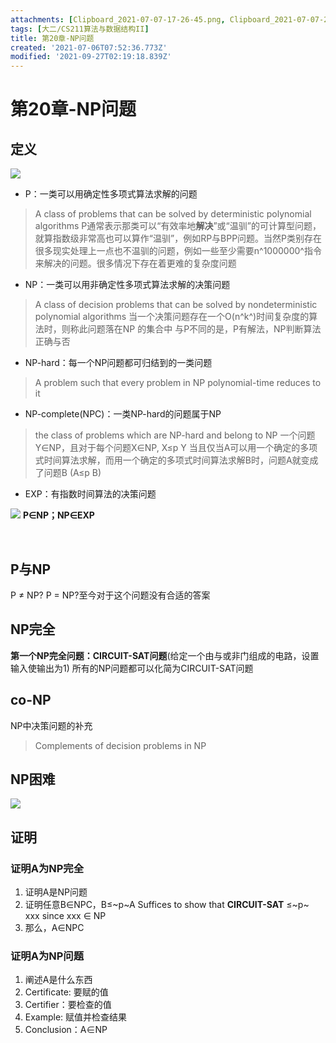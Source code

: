 ```yaml
---
attachments: [Clipboard_2021-07-07-17-26-45.png, Clipboard_2021-07-07-20-02-04.png, Clipboard_2021-07-07-21-52-06.png]
tags: [大二/CS211算法与数据结构II]
title: 第20章-NP问题
created: '2021-07-06T07:52:36.773Z'
modified: '2021-09-27T02:19:18.839Z'
---
```


# 第20章-NP问题

## 定义
![](@attachment/Clipboard_2021-07-07-17-26-45.png)
- P：一类可以用确定性多项式算法求解的问题
> A class of problems that can be solved by deterministic polynomial algorithms
P通常表示那类可以“有效率地**解决**”或“温驯”的可计算型问题，就算指数级非常高也可以算作“温驯”，例如RP与BPP问题。当然P类别存在很多现实处理上一点也不温驯的问题，例如一些至少需要n^1000000^指令来解决的问题。很多情况下存在着更难的复杂度问题

- NP：一类可以用非确定性多项式算法求解的决策问题
> A class of decision problems that can be solved by nondeterministic polynomial algorithms
当一个决策问题存在一个O(n^k^)时间复杂度的算法时，则称此问题落在NP 的集合中
与P不同的是，P有解法，NP判断算法正确与否

- NP-hard：每一个NP问题都可归结到的一类问题
> A problem such that every problem in NP polynomial-time reduces to it

- NP-complete(NPC)：一类NP-hard的问题属于NP
> the class of problems which are NP-hard and belong to NP
一个问题Y∈NP，且对于每个问题X∈NP, X≤p Y
当且仅当A可以用一个确定的多项式时间算法求解，而用一个确定的多项式时间算法求解B时，问题A就变成了问题B (A≤p B)

- EXP：有指数时间算法的决策问题

![](@attachment/Clipboard_2021-07-07-20-02-04.png)
**P∈NP；NP∈EXP**

<br>

## P与NP
P ≠ NP? P = NP?至今对于这个问题没有合适的答案

## NP完全
**第一个NP完全问题：CIRCUIT-SAT问题**(给定一个由与或非门组成的电路，设置输入使输出为1)
所有的NP问题都可以化简为CIRCUIT-SAT问题

## co-NP
NP中决策问题的补充
> Complements of decision problems in NP

## NP困难
![](@attachment/Clipboard_2021-07-07-21-52-06.png)

## 证明
### 证明A为NP完全
1. 证明A是NP问题
2. 证明任意B∈NPC，B≤~p~A
Suffices to show that **CIRCUIT-SAT** ≤~p~ xxx since xxx ∈ NP
3. 那么，A∈NPC

### 证明A为NP问题
1. 阐述A是什么东西
2. Certificate: 要赋的值
3. Certifier：要检查的值
4. Example: 赋值并检查结果
5. Conclusion：A∈NP




